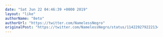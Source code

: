 ```yaml
---
date: "Sat Jun 22 04:46:39 +0000 2019"
layout: "like"
authorName: "8eto"
authorUrl: "https://twitter.com/NamelessNegro"
originalPost: "https://twitter.com/NamelessNegro/status/1142292792221343746"
---
```

